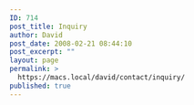 ```yaml
---
ID: 714
post_title: Inquiry
author: David
post_date: 2008-02-21 08:44:10
post_excerpt: ""
layout: page
permalink: >
  https://macs.local/david/contact/inquiry/
published: true
---
```


